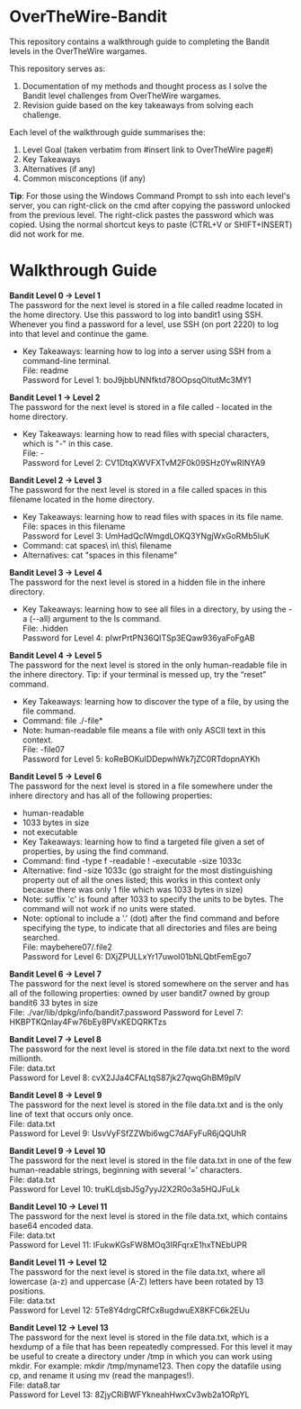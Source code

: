 # OverTheWire-Bandit
This repository contains a walkthrough guide to completing the Bandit levels in the OverTheWire wargames.

This repository serves as:
1) Documentation of my methods and thought process as I solve the Bandit level challenges from OverTheWire wargames.
2) Revision guide based on the key takeaways from solving each challenge.

Each level of the walkthrough guide summarises the:
1) Level Goal (taken verbatim from #insert link to OverTheWire page#)
2) Key Takeaways
3) Alternatives (if any)
4) Common misconceptions (if any)

**Tip**: For those using the Windows Command Prompt to ssh into each level's server, you can right-click on the cmd after copying the password unlocked from the previous level. The right-click pastes the password which was copied. Using the normal shortcut keys to paste (CTRL+V or SHIFT+INSERT) did not work for me.

# Walkthrough Guide
**Bandit Level 0 → Level 1**  
The password for the next level is stored in a file called readme located in the home directory. Use this password to log into bandit1 using SSH. Whenever you find a password for a level, use SSH (on port 2220) to log into that level and continue the game.  
* Key Takeaways: learning how to log into a server using SSH from a command-line terminal.  
File: readme  
Password for Level 1: boJ9jbbUNNfktd78OOpsqOltutMc3MY1

**Bandit Level 1 → Level 2**  
The password for the next level is stored in a file called - located in the home directory.  
* Key Takeaways: learning how to read files with special characters, which is "-" in this case.  
File: -  
Password for Level 2: CV1DtqXWVFXTvM2F0k09SHz0YwRINYA9  

**Bandit Level 2 → Level 3**  
The password for the next level is stored in a file called spaces in this filename located in the home directory.  
* Key Takeaways: learning how to read files with spaces in its file name.  
File: spaces in this filename  
Password for Level 3: UmHadQclWmgdLOKQ3YNgjWxGoRMb5luK  
* Command: cat spaces\ in\ this\ filename  
* Alternatives: cat "spaces in this filename"

**Bandit Level 3 → Level 4**  
The password for the next level is stored in a hidden file in the inhere directory.  
* Key Takeaways: learning how to see all files in a directory, by using the -a (--all) argument to the ls command.  
File: .hidden  
Password for Level 4: pIwrPrtPN36QITSp3EQaw936yaFoFgAB

**Bandit Level 4 → Level 5**  
The password for the next level is stored in the only human-readable file in the inhere directory. Tip: if your terminal is messed up, try the “reset” command.  
* Key Takeaways: learning how to discover the type of a file, by using the file command.  
* Command: file ./-file*  
* Note: human-readable file means a file with only ASCII text in this context.  
File: -file07  
Password for Level 5: koReBOKuIDDepwhWk7jZC0RTdopnAYKh

**Bandit Level 5 → Level 6**  
The password for the next level is stored in a file somewhere under the inhere directory and has all of the following properties:
* human-readable
* 1033 bytes in size
* not executable  
* Key Takeaways: learning how to find a targeted file given a set of properties, by using the find command.  
* Command: find -type f -readable ! -executable -size 1033c  
* Alternative: find -size 1033c (go straight for the most distinguishing property out of all the ones listed; this works in this context only because there was only 1 file which was 1033 bytes in size)  
* Note: suffix 'c' is found after 1033 to specify the units to be bytes. The command will not work if no units were stated.
* Note: optional to include a '.' (dot) after the find command and before specifying the type, to indicate that all directories and files are being searched.  
File: maybehere07/.file2  
Password for Level 6: DXjZPULLxYr17uwoI01bNLQbtFemEgo7

**Bandit Level 6 → Level 7**  
The password for the next level is stored somewhere on the server and has all of the following properties:
owned by user bandit7
owned by group bandit6
33 bytes in size  
File: ./var/lib/dpkg/info/bandit7.password
Password for Level 7: HKBPTKQnIay4Fw76bEy8PVxKEDQRKTzs

**Bandit Level 7 → Level 8**  
The password for the next level is stored in the file data.txt next to the word millionth.  
File: data.txt  
Password for Level 8: cvX2JJa4CFALtqS87jk27qwqGhBM9plV

**Bandit Level 8 → Level 9**  
The password for the next level is stored in the file data.txt and is the only line of text that occurs only once.  
File: data.txt  
Password for Level 9: UsvVyFSfZZWbi6wgC7dAFyFuR6jQQUhR

**Bandit Level 9 → Level 10**   
The password for the next level is stored in the file data.txt in one of the few human-readable strings, beginning with several ‘=’ characters.  
File: data.txt  
Password for Level 10: truKLdjsbJ5g7yyJ2X2R0o3a5HQJFuLk

**Bandit Level 10 → Level 11**  
The password for the next level is stored in the file data.txt, which contains base64 encoded data.  
File: data.txt  
Password for Level 11: IFukwKGsFW8MOq3IRFqrxE1hxTNEbUPR

**Bandit Level 11 → Level 12**  
The password for the next level is stored in the file data.txt, where all lowercase (a-z) and uppercase (A-Z) letters have been rotated by 13 positions.  
File: data.txt  
Password for Level 12: 5Te8Y4drgCRfCx8ugdwuEX8KFC6k2EUu

**Bandit Level 12 → Level 13**  
The password for the next level is stored in the file data.txt, which is a hexdump of a file that has been repeatedly compressed. For this level it may be useful to create a directory under /tmp in which you can work using mkdir. For example: mkdir /tmp/myname123. Then copy the datafile using cp, and rename it using mv (read the manpages!).  
File: data8.tar  
Password for Level 13: 8ZjyCRiBWFYkneahHwxCv3wb2a1ORpYL
